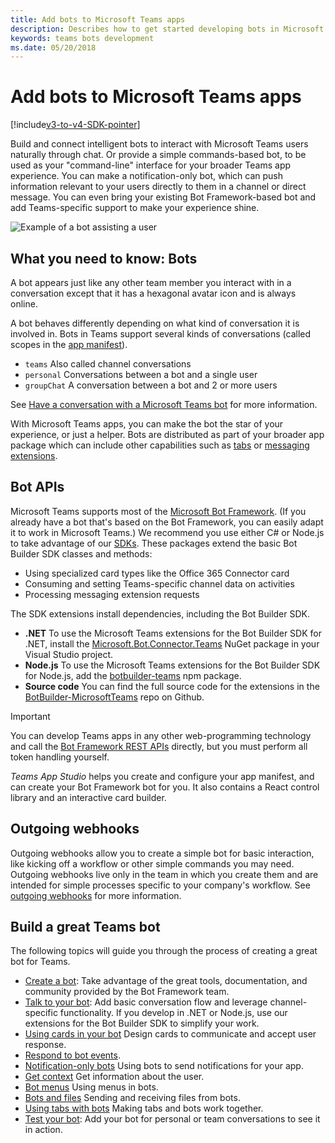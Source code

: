 ```yaml
---
title: Add bots to Microsoft Teams apps
description: Describes how to get started developing bots in Microsoft Teams
keywords: teams bots development
ms.date: 05/20/2018
---
```

# Add bots to Microsoft Teams apps

[!include[v3-to-v4-SDK-pointer](~/includes/v3-to-v4-pointer-bots.md)]

Build and connect intelligent bots to interact with Microsoft Teams users naturally through chat. Or provide a simple commands-based bot, to be used as your "command-line" interface for your broader Teams app experience. You can make a notification-only bot, which can push information relevant to your users directly to them in a channel or direct message. You can even bring your existing Bot Framework-based bot and add Teams-specific support to make your experience shine.

![Example of a bot assisting a user](~/assets/images/bot_example.png)

## What you need to know: Bots

A bot appears just like any other team member you interact with in a conversation except that it has a hexagonal avatar icon and is always online.

A bot behaves differently depending on what kind of conversation it is involved in. Bots in Teams support several kinds of conversations (called scopes in the [app manifest](~/resources/schema/manifest-schema.md)).

* `teams` Also called channel conversations
* `personal` Conversations between a bot and a single user
* `groupChat` A conversation between a bot and 2 or more users

See [Have a conversation with a Microsoft Teams bot](~/resources/bot-v3/bot-conversations/bots-conversations.md) for more information.

With Microsoft Teams apps, you can make the bot the star of your experience, or just a helper. Bots are distributed as part of your broader app package which can include other capabilities such as [tabs](~/tabs/what-are-tabs.md) or [messaging extensions](~/messaging-extensions/what-are-messaging-extensions.md).

## Bot APIs

Microsoft Teams supports most of the [Microsoft Bot Framework](https://dev.botframework.com/). (If you already have a bot that's based on the Bot Framework, you can easily adapt it to work in Microsoft Teams.) We recommend you use either C# or Node.js to take advantage of our [SDKs](/microsoftteams/platform/#pivot=sdk-tools). These packages extend the basic Bot Builder SDK classes and methods:

* Using specialized card types like the Office 365 Connector card
* Consuming and setting Teams-specific channel data on activities
* Processing messaging extension requests

The SDK extensions install dependencies, including the Bot Builder SDK.

* **.NET** To use the Microsoft Teams extensions for the Bot Builder SDK for .NET, install the [Microsoft.Bot.Connector.Teams](https://www.nuget.org/packages/Microsoft.Bot.Connector.Teams) NuGet package in your Visual Studio project.
* **Node.js** To use the Microsoft Teams extensions for the Bot Builder SDK for Node.js, add the [botbuilder-teams](https://www.npmjs.com/package/botbuilder-teams) npm package.
* **Source code** You can find the full source code for the extensions in the [BotBuilder-MicrosoftTeams](https://github.com/OfficeDev/BotBuilder-MicrosoftTeams) repo on Github.

> [!IMPORTANT]
> You can develop Teams apps in any other web-programming technology and call the [Bot Framework REST APIs](/bot-framework/rest-api/bot-framework-rest-overview) directly, but you must perform all token handling yourself.

*Teams App Studio* helps you create and configure your app manifest, and can create your Bot Framework bot for you. It also contains a React control library and an interactive card builder.

## Outgoing webhooks

Outgoing webhooks allow you to create a simple bot for basic interaction, like kicking off a workflow or other simple commands you may need. Outgoing webhooks live only in the team in which you create them and are intended for simple processes specific to your company's workflow. See [outgoing webhooks](~/webhooks-and-connectors/how-to/add-outgoing-webhook.md) for more information.

## Build a great Teams bot

The following topics will guide you through the process of creating a great bot for Teams.

* [Create a bot](~/resources/bot-v3/bots/bots-create.md): Take advantage of the great tools, documentation, and community provided by the Bot Framework team.
* [Talk to your bot](~/resources/bot-v3/bot-conversations/bots-conversations.md): Add basic conversation flow and leverage channel-specific functionality. If you develop in .NET or Node.js, use our extensions for the Bot Builder SDK to simplify your work.
* [Using cards in your bot](~/resources/bot-v3/bots-cards.md) Design cards to communicate and accept user response.
* [Respond to bot events](~/resources/bot-v3/bots-notifications.md).
* [Notification-only bots](~/resources/bot-v3/bots-notification-only.md) Using bots to send notifications for your app.
* [Get context](~/resources/bot-v3/bots-context.md) Get information about the user.
* [Bot menus](~/resources/bot-v3/bots-menus.md) Using menus in bots.
* [Bots and files](~/resources/bot-v3/bots-files.md) Sending and receiving files from bots.
* [Using tabs with bots](~/resources/bot-v3/bots-with-tabs.md) Making tabs and bots work together.
* [Test your bot](~/resources/bot-v3/bots-test.md): Add your bot for personal or team conversations to see it in action.
